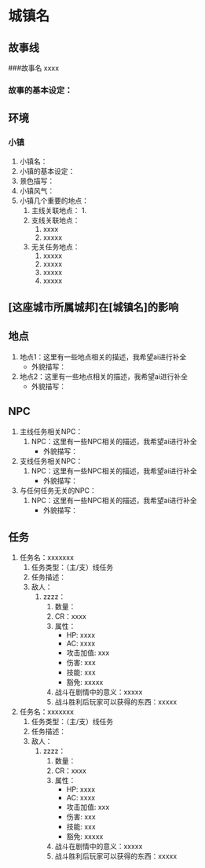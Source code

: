---
---
# 城镇名

## 故事线

###故事名
xxxx

### 故事的基本设定：

## 环境

### 小镇

1. 小镇名：
2. 小镇的基本设定：
3. 景色描写：
4. 小镇风气：
5. 小镇几个重要的地点：
    1. 主线关联地点：
        1.
    2. 支线关联地点：
        1. xxxx
        2. xxxxx
    3. 无关任务地点：
        1. xxxxx
        2. xxxxx
        3. xxxxx
        4. xxxxx

## [这座城市所属城邦]在[城镇名]的影响

## 地点

1. 地点1：这里有一些地点相关的描述，我希望ai进行补全
    * 外貌描写：
2. 地点2：这里有一些地点相关的描述，我希望ai进行补全
    * 外貌描写：

## NPC

1. 主线任务相关NPC：
    1. NPC：这里有一些NPC相关的描述，我希望ai进行补全
        * 外貌描写：
2. 支线任务相关NPC：
    1. NPC：这里有一些NPC相关的描述，我希望ai进行补全
        * 外貌描写：
3. 与任何任务无关的NPC：
    1. NPC：这里有一些NPC相关的描述，我希望ai进行补全
        * 外貌描写：

## 任务

1. 任务名：xxxxxxx
    1. 任务类型：（主/支）线任务
    2. 任务描述：
    3. 敌人：
        1. zzzz：
            1. 数量：
            2. CR：xxxx
            3. 属性：
                * HP: xxxx
                * AC: xxxx
                * 攻击加值: xxx
                * 伤害: xxx
                * 技能: xxx
                * 豁免: xxxxx
            4. 战斗在剧情中的意义：xxxxx
            5. 战斗胜利后玩家可以获得的东西：xxxxx
2. 任务名：xxxxxxx
    1. 任务类型：（主/支）线任务
    2. 任务描述：
    3. 敌人：
        1. zzzz：
            1. 数量：
            2. CR：xxxx
            3. 属性：
                * HP: xxxx
                * AC: xxxx
                * 攻击加值: xxx
                * 伤害: xxx
                * 技能: xxx
                * 豁免: xxxxx
            4. 战斗在剧情中的意义：xxxxx
            5. 战斗胜利后玩家可以获得的东西：xxxxx